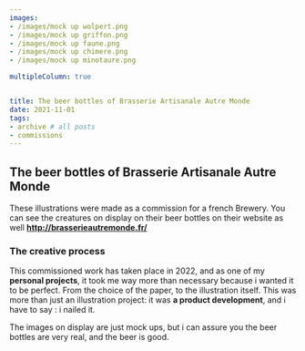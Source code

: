 ```yaml
---
images:
- /images/mock up wolpert.png
- /images/mock up griffon.png
- /images/mock up faune.png
- /images/mock up chimere.png
- /images/mock up minotaure.png

multipleColumn: true


title: The beer bottles of Brasserie Artisanale Autre Monde
date: 2021-11-01
tags:
- archive # all posts
- commissions
---
```


##  The beer bottles of Brasserie Artisanale Autre Monde
These illustrations were made as a commission for a french Brewery. You can see the creatures on display on their beer bottles on their website as well
**http://brasserieautremonde.fr/**


### The creative process

This commissioned work has taken place in 2022, and as one of my **personal projects**, it took me way more than necessary because i wanted it to be perfect. From the choice of the paper, to the illustration itself. This was more than just an illustration project: it was **a product development**, and i have to say : i nailed it.

The images on display are just mock ups, but i can assure you the beer bottles are very real, and the beer is good.
